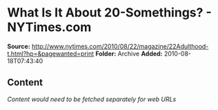 # What Is It About 20-Somethings? - NYTimes.com

**Source:** http://www.nytimes.com/2010/08/22/magazine/22Adulthood-t.html?hp=&pagewanted=print
**Folder:** Archive
**Added:** 2010-08-18T07:43:40




## Content
*Content would need to be fetched separately for web URLs*
